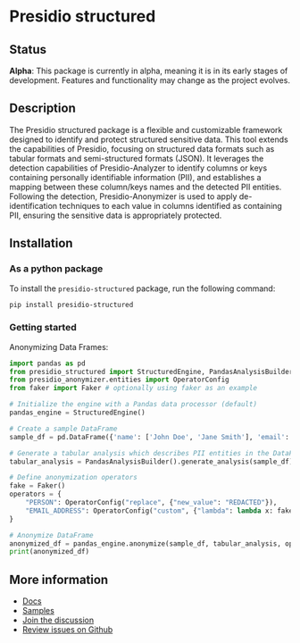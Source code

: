 # Presidio structured

## Status

**Alpha**: This package is currently in alpha, meaning it is in its early stages of development. Features and functionality may change as the project evolves.

## Description

The Presidio structured package is a flexible and customizable framework designed to identify and protect structured sensitive data. This tool extends the capabilities of Presidio, focusing on structured data formats such as tabular formats and semi-structured formats (JSON). It leverages the detection capabilities of Presidio-Analyzer to identify columns or keys containing personally identifiable information (PII), and establishes a mapping between these column/keys names and the detected PII entities. Following the detection, Presidio-Anonymizer is used to apply de-identification techniques to each value in columns identified as containing PII, ensuring the sensitive data is appropriately protected.

## Installation

### As a python package

To install the `presidio-structured` package, run the following command:

```sh
pip install presidio-structured
```

### Getting started

Anonymizing Data Frames:

```py
import pandas as pd
from presidio_structured import StructuredEngine, PandasAnalysisBuilder
from presidio_anonymizer.entities import OperatorConfig
from faker import Faker # optionally using faker as an example

# Initialize the engine with a Pandas data processor (default)
pandas_engine = StructuredEngine()

# Create a sample DataFrame
sample_df = pd.DataFrame({'name': ['John Doe', 'Jane Smith'], 'email': ['john.doe@example.com', 'jane.smith@example.com']})

# Generate a tabular analysis which describes PII entities in the DataFrame.
tabular_analysis = PandasAnalysisBuilder().generate_analysis(sample_df)

# Define anonymization operators
fake = Faker()
operators = {
    "PERSON": OperatorConfig("replace", {"new_value": "REDACTED"}),
    "EMAIL_ADDRESS": OperatorConfig("custom", {"lambda": lambda x: fake.safe_email()})
}

# Anonymize DataFrame
anonymized_df = pandas_engine.anonymize(sample_df, tabular_analysis, operators=operators)
print(anonymized_df)
```

## More information

- [Docs](https://microsoft.github.io/presidio/structured/)
- [Samples](https://github.com/microsoft/presidio/blob/main/docs/samples/python/example_structured.ipynb)
- [Join the discussion](https://github.com/microsoft/presidio/discussions?discussions_q=structured)
- [Review issues on Github](https://github.com/microsoft/presidio/issues?q=is%3Aissue+label%3Astructured-data)
